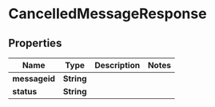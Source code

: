 

# CancelledMessageResponse


## Properties

| Name | Type | Description | Notes |
|------------ | ------------- | ------------- | -------------|
|**messageid** | **String** |  |  |
|**status** | **String** |  |  |



